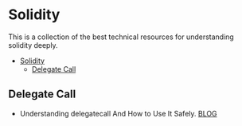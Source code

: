 # Solidity

This is a collection of the best technical resources for understanding solidity deeply.

- [Solidity](#solidity)
  - [Delegate Call](#delegate-call)

## Delegate Call

- Understanding delegatecall And How to Use It Safely. [BLOG](https://eip2535diamonds.substack.com/p/understanding-delegatecall-and-how)
